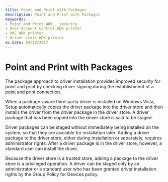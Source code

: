 ```yaml
---
title: Point and Print with Packages
description: Point and Print with Packages
keywords:
- Point and Print WDK , security
- User Account Control WDK printer
- UAC WDK printer
- driver store WDK printer
ms.date: 04/20/2017
---
```


# Point and Print with Packages


The package approach to driver installation provides improved security for point and print by checking driver signing during the establishment of a point and print connection.

When a package-aware third-party driver is installed on Windows Vista, Setup automatically copies the driver package into the driver store and then installs the driver from the driver package in the driver store. A driver package that has been copied into the driver store is said to be staged.

Driver packages can be staged without immediately being installed on the system, so that they are available for installation later. Adding a driver package to the driver store, either during installation or separately, requires administrator rights. After a driver package is in the driver store, however, a standard user can install the driver.

Because the driver store is a trusted store, adding a package to the driver store is a privileged operation. A driver can be staged only by an administrator or a standard user who has been granted driver installation rights by the Group Policy for Devices policy.

 

 




